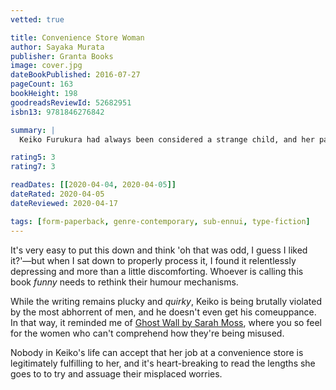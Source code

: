 ```yaml
---
vetted: true

title: Convenience Store Woman
author: Sayaka Murata
publisher: Granta Books
image: cover.jpg
dateBookPublished: 2016-07-27
pageCount: 163
bookHeight: 198
goodreadsReviewId: 52682951
isbn13: 9781846276842

summary: |
  Keiko Furukura had always been considered a strange child, and her parents always worried how she would get on in the real world, so when she takes on a job in a convenience store while at university, they are delighted for her. For her part, in the convenience store she finds a predictable world mandated by the store manual, which dictates how the workers should act and what they should say, and she copies her co-workers' style of dress and speech patterns so she can play the part of a normal person. However, eighteen years later, at age 36, she is still in the same job, has never had a boyfriend, and has only few friends. She feels comfortable in her life but is aware that she is not living up to society's expectations and causing her family to worry about her. When a similarly alienated but cynical and bitter young man comes to work in the store, he will upset Keiko's contented stasis—but will it be for the better?

rating5: 3
rating7: 3

readDates: [[2020-04-04, 2020-04-05]]
dateRated: 2020-04-05
dateReviewed: 2020-04-17

tags: [form-paperback, genre-contemporary, sub-ennui, type-fiction]
---
```


It's very easy to put this down and think 'oh that was odd, I guess I liked it?'&mdash;but when I sat down to properly process it, I found it relentlessly depressing and more than a little discomforting. Whoever is calling this book _funny_ needs to rethink their humour mechanisms.

While the writing remains plucky and _quirky_, Keiko is being brutally violated by the most abhorrent of men, and he doesn't even get his comeuppance. In that way, it reminded me of [Ghost Wall by Sarah Moss](/books/ghost-wall-sarah-moss), where you so feel for the women who can't comprehend how they're being misused.

Nobody in Keiko's life can accept that her job at a convenience store is legitimately fulfilling to her, and it's heart-breaking to read the lengths she goes to to try and assuage their misplaced worries.
